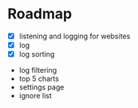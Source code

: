 # Roadmap
- [x] listening and logging for websites
- [x] log
- [x] log sorting
- log filtering
- top 5 charts
- settings page
- ignore list